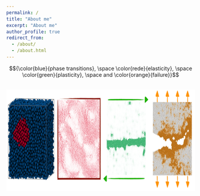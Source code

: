 ```yaml
---
permalink: /
title: "About me"
excerpt: "About me"
author_profile: true
redirect_from: 
  - /about/
  - /about.html
---
```

<!-- 
I am an independent Marie Sklodowska-Curie fellow working at the “Laboratoire Interdisciplinaire de Physique” in Grenoble (France). My research focuses on the statistical mechanics of systems out of equilibrium, including $$\color{blue}{phase transitions}}}$$, $$\color{red}{elasticity}}}$$, $$\color{green}{plasticity}}}$$, and $$\color{orange}{failure}}}$$ in amorphous materials. My research is heavily based on developing and using advanced numerical methods.
 -->
$${\color{blue}{phase transitions}, \space \color{rede}{elasticity}, \space \color{green}{plasticity}, \space and \color{orange}{failure}}$$


<br/>
<img src="/images/overview-min.png" width="994" height="271">
<br/>

